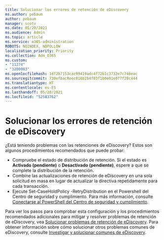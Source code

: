 ```yaml
---
title: Solucionar los errores de retención de eDiscovery
ms.author: pebaum
author: pebaum
manager: scotv
ms.date: 05/20/2021
ms.audience: Admin
ms.topic: article
ms.service: o365-administration
ROBOTS: NOINDEX, NOFOLLOW
localization_priority: Priority
ms.collection: Adm_O365
ms.custom:
- "11274"
- "3200003"
ms.openlocfilehash: 1df2b7153cac99419adc4f72b1c3732e7c746eac
ms.sourcegitcommit: 730efbac8eec016b2b4f83f1b0e01e077f28c444
ms.translationtype: HT
ms.contentlocale: es-ES
ms.lasthandoff: 05/20/2021
ms.locfileid: "52583762"
---
```

# <a name="troubleshooting-ediscovery-holds-errors"></a>Solucionar los errores de retención de eDiscovery

¿Está teniendo problemas con las retenciones de eDiscovery? Estos son algunos procedimientos recomendados que puede probar:

- Compruebe el estado de distribución de retención.  Si el estado es **Activado (pendiente)** o **Desactivado (pendiente)**, espere a que se complete la distribución de la retención.
- Combine las actualizaciones de retención de eDiscovery en una sola solicitud en masa en lugar de actualizar la directiva repetidamente para cada transacción.
- Ejecute Set-CaseHoldPolicy <policyname> -RetryDistribution en el Powershell del Centro de seguridad y cumplimiento. Para más información, consulte [Conectarse al PowerShell del Centro de seguridad y cumplimiento](/powershell/exchange/connect-to-scc-powershell).

Para ver los pasos para comprobar esta configuración y los procedimientos recomendados adicionales para mitigar y resolver problemas de retención de eDiscovery, vea [Solucionar problemas de retención de eDiscovery](/microsoft-365/compliance/hold-distribution-errors).
Para obtener información sobre cómo solucionar otros problemas comunes de eDiscovery, consulte [Investigar y solucionar comunes de eDiscovery](/microsoft-365/compliance/ediscovery-troubleshooting-common-issues).
